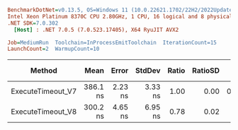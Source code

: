 ``` ini

BenchmarkDotNet=v0.13.5, OS=Windows 11 (10.0.22621.1702/22H2/2022Update/SunValley2), VM=Hyper-V
Intel Xeon Platinum 8370C CPU 2.80GHz, 1 CPU, 16 logical and 8 physical cores
.NET SDK=7.0.302
  [Host] : .NET 7.0.5 (7.0.523.17405), X64 RyuJIT AVX2

Job=MediumRun  Toolchain=InProcessEmitToolchain  IterationCount=15  
LaunchCount=2  WarmupCount=10  

```
|            Method |     Mean |   Error |  StdDev | Ratio | RatioSD |   Gen0 | Allocated | Alloc Ratio |
|------------------ |---------:|--------:|--------:|------:|--------:|-------:|----------:|------------:|
| ExecuteTimeout_V7 | 386.1 ns | 2.23 ns | 3.33 ns |  1.00 |    0.00 | 0.0286 |     728 B |        1.00 |
| ExecuteTimeout_V8 | 300.2 ns | 4.65 ns | 6.95 ns |  0.78 |    0.02 |      - |         - |        0.00 |
